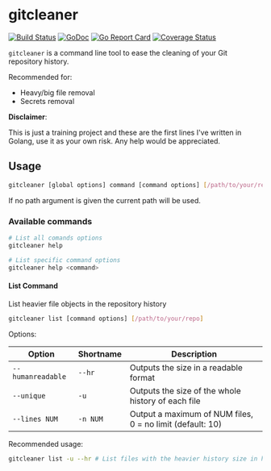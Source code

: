 # gitcleaner

[![Build Status](https://travis-ci.org/artberri/gitcleaner.svg?branch=master)](https://travis-ci.org/artberri/gitcleaner)
[![GoDoc](https://godoc.org/github.com/artberri/gitcleaner?status.svg)](https://godoc.org/github.com/artberri/gitcleaner)
[![Go Report Card](https://goreportcard.com/badge/artberri/gitcleaner)](https://goreportcard.com/report/artberri/gitcleaner)
[![Coverage Status](https://coveralls.io/repos/github/artberri/gitcleaner/badge.svg?branch=master)](https://coveralls.io/github/artberri/gitcleaner?branch=master)

`gitcleaner` is a command line tool to ease the cleaning of your Git repository history.

Recommended for:

- Heavy/big file removal
- Secrets removal

**Disclaimer**:

This is just a training project and these are the first lines I've written in Golang, use it as your own risk. Any help would be appreciated.

## Usage

```bash
gitcleaner [global options] command [command options] [/path/to/your/repo]
```

If no path argument is given the current path will be used.

### Available commands

```bash
# List all comands options
gitcleaner help
```

```bash
# List specific command options
gitcleaner help <command>
```

#### List Command

List heavier file objects in the repository history

```bash
gitcleaner list [command options] [/path/to/your/repo]
```

Options:

Option            | Shortname | Description
---               | ---       | ---
`--humanreadable` | `--hr`    | Outputs the size in a readable format
`--unique`        | `-u`      | Outputs the size of the whole history of each file
`--lines NUM`     | `-n NUM`  | Output a maximum of NUM files, 0 = no limit (default: 10)

Recommended usage:

```bash
gitcleaner list -u --hr # List files with the heavier history size in human readable format
```
